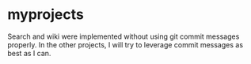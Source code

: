 # myprojects

Search and wiki were implemented without using git commit messages properly. In the other projects, I will try to leverage commit messages as best as I can.
